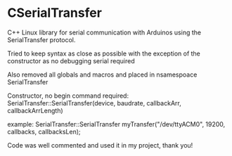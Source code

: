 # CSerialTransfer
C++ Linux library for serial communication with Arduinos using the SerialTransfer protocol.

Tried to keep syntax as close as possible with the exception of the constructor as no debugging serial required

Also removed all globals and macros and placed in nsamespoace SerialTransfer

Constructor, no begin command required:
SerialTransfer::SerialTransfer(device, baudrate, callbackArr, callbackArrLength)

example:
  SerialTransfer::SerialTransfer myTransfer("/dev/ttyACM0", 19200, callbacks, callbacksLen);
  
  Code was well commented and used it in my project, thank you!
